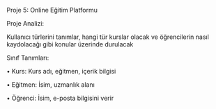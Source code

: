 Proje 5: Online Eğitim Platformu

Proje Analizi:


 Kullanıcı türlerini tanımlar, hangi tür kurslar olacak ve öğrencilerin nasıl kaydolacağı gibi konular üzerinde durulacak
 
Sınıf Tanımları:



• Kurs: Kurs adı, eğitmen, içerik bilgisi

• Eğitmen: İsim, uzmanlık alanı

• Öğrenci: İsim, e-posta bilgisini verir
